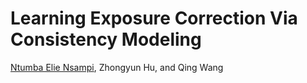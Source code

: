 # Learning Exposure Correction Via Consistency Modeling

[Ntumba Elie Nsampi](https://elientumba2019.github.io/), 
Zhongyun Hu, 
and Qing Wang
